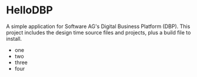 # HelloDBP
A simple application for Software AG's Digital Business Platform (DBP). This project includes the design time source files and projects, plus a build file to install.
* one
* two
* three
* four
